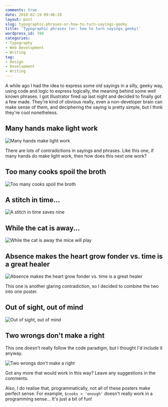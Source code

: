 ```yaml
---
comments: true
date: 2010-02-19 09:46:28
layout: post
slug: typographic-phrases-or-how-to-turn-sayings-geeky
title: 'Typographic phrases (or: how to turn sayings geeky)'
wordpress_id: 780
categories:
- Typography
- Web Development
- Writing
tag:
- Design
- Development
- Writing
---
```


A while ago I had the idea to express some old sayings in a silly, geeky way, using code and logic to express logically, the meaning behind some well known phrases. I got Illustrator fired up last night and decided to finally got a few made. They're kind of obvious really, even a non-developer brain can make sense of them, and deciphering the saying is pretty simple, but I think they're cool nonetheless.





## Many hands make light work




![Many hands make light work](http://csswizardry.com/wp-content/uploads/2010/02/many-hands.jpg)





There are lots of contradictions in sayings and phrases. Like this one, if many hands do make light work, then how does this next one work?





## Too many cooks spoil the broth




![Too many cooks spoil the broth](http://csswizardry.com/wp-content/uploads/2010/02/too-many-cooks.jpg)





## A stitch in time...




![A stitch in time saves nine](http://csswizardry.com/wp-content/uploads/2010/02/a-stitch-in-time.jpg)





## While the cat is away...




![While the cat is away the mice will play](http://csswizardry.com/wp-content/uploads/2010/02/while-the-cat-is-away.jpg)





## Absence makes the heart grow fonder vs. time is a great healer




![Absence makes the heart grow fonder vs. time is a great healer](http://csswizardry.com/wp-content/uploads/2010/02/absence.jpg)





This one is another glaring contradiction, so I decided to combine the two into one poster.





## Out of sight, out of mind




![Out of sight, out of mind](http://csswizardry.com/wp-content/uploads/2010/02/out-of-sight.jpg)





## Two wrongs don't make a right




This one doesn't really follow the code paradigm, but I thought I'd include it anyway.




![Two wrongs don't make a right](http://csswizardry.com/wp-content/uploads/2010/02/two-wrongs.jpg)





Got any more that would work in this way? Leave any suggestions in the comments.




Also, I do realise that, programmatically, not all of these posters make perfect sense. For example, `$cooks > 'enough'` doesn't really work in a programming sense... It's just a bit of fun!

